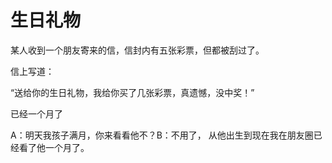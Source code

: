 # 生日礼物

某人收到一个朋友寄来的信，信封内有五张彩票，但都被刮过了。 

信上写道： 

“送给你的生日礼物，我给你买了几张彩票，真遗憾，没中奖！” 

已经一个月了 

A：明天我孩子满月，你来看看他不？B：不用了， 从他出生到现在我在朋友圈已经看了他一个月了。